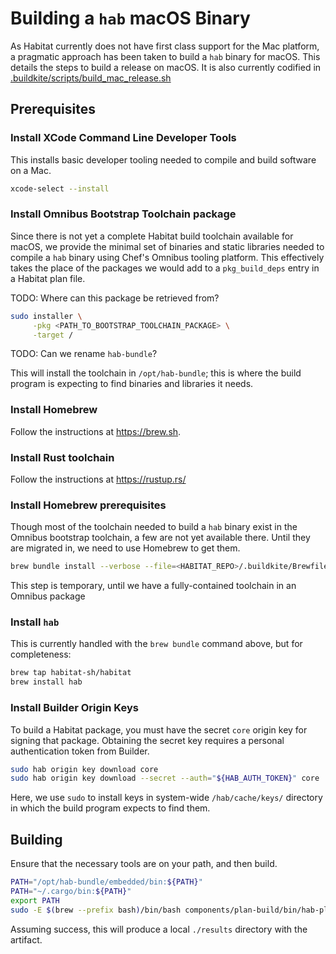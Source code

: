 # Building a `hab` macOS Binary

As Habitat currently does not have first class support for the Mac platform, a pragmatic approach has been taken to build a `hab` binary for macOS. This details the steps to build a release on macOS. It is also currently codified in [.buildkite/scripts/build_mac_release.sh](habitat-sh/habitat/.buildkite/scripts/build_mac_release.sh)

## Prerequisites

### Install XCode Command Line Developer Tools
This installs basic developer tooling needed to compile and build software on a Mac.

```sh
xcode-select --install
```

### Install Omnibus Bootstrap Toolchain package

Since there is not yet a complete Habitat build toolchain available for macOS, we provide the minimal set of binaries and static libraries needed to compile a `hab` binary using Chef's Omnibus tooling platform. This effectively takes the place of the packages we would add to a `pkg_build_deps` entry in a Habitat plan file.

TODO: Where can this package be retrieved from?

```sh
sudo installer \
     -pkg <PATH_TO_BOOTSTRAP_TOOLCHAIN_PACKAGE> \
     -target /
```

TODO: Can we rename `hab-bundle`?

This will install the toolchain in `/opt/hab-bundle`; this is where the build program is expecting to find binaries and libraries it needs.

### Install Homebrew
Follow the instructions at https://brew.sh.

### Install Rust toolchain
Follow the instructions at https://rustup.rs/

### Install Homebrew prerequisites
Though most of the toolchain needed to build a `hab` binary exist in the Omnibus bootstrap toolchain, a few are not yet available there. Until they are migrated in, we need to use Homebrew to get them.

``` sh
brew bundle install --verbose --file=<HABITAT_REPO>/.buildkite/Brewfile
```

This step is temporary, until we have a fully-contained toolchain in an Omnibus package

### Install `hab`
This is currently handled with the `brew bundle` command above, but for completeness:

``` sh
brew tap habitat-sh/habitat
brew install hab
```

### Install Builder Origin Keys

To build a Habitat package, you must have the secret `core` origin key for signing that package. Obtaining the secret key requires a personal authentication token from Builder.

``` sh
sudo hab origin key download core
sudo hab origin key download --secret --auth="${HAB_AUTH_TOKEN}" core
```
Here, we use `sudo` to install keys in system-wide `/hab/cache/keys/` directory in which the build program expects to find them.

## Building

Ensure that the necessary tools are on your path, and then build.

``` sh
PATH="/opt/hab-bundle/embedded/bin:${PATH}"
PATH="~/.cargo/bin:${PATH}"
export PATH
sudo -E $(brew --prefix bash)/bin/bash components/plan-build/bin/hab-plan-build.sh components/hab/mac
```

Assuming success, this will produce a local `./results` directory with the artifact.
